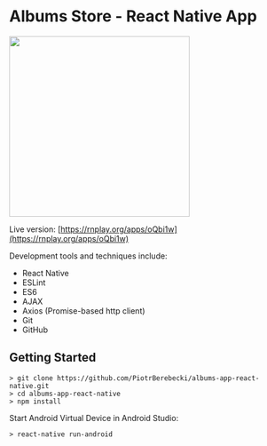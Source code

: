 # Albums Store - React Native App

<img src="https://github.com/PiotrBerebecki/albums-app-react-native/blob/master/images/app-demo.gif" width="325">

Live version: [https://rnplay.org/apps/oQbi1w](https://rnplay.org/apps/oQbi1w)

Development tools and techniques include:

* React Native
* ESLint
* ES6
* AJAX
* Axios (Promise-based http client)
* Git
* GitHub


## Getting Started


    > git clone https://github.com/PiotrBerebecki/albums-app-react-native.git
    > cd albums-app-react-native
    > npm install
  
  
Start Android Virtual Device in Android Studio:


    > react-native run-android
